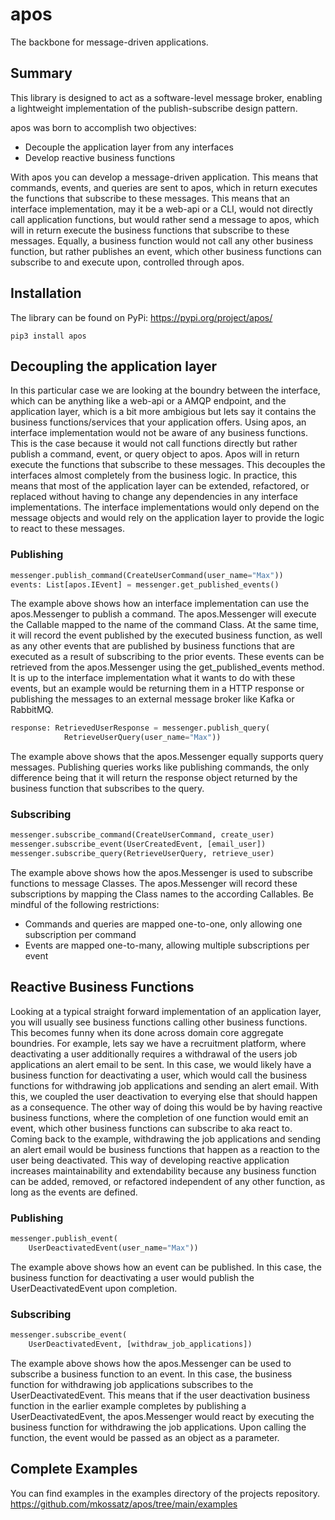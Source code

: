 # apos

The backbone for message-driven applications.

## Summary
This library is designed to act as a software-level message broker, enabling a lightweight implementation of the publish-subscribe design pattern.

apos was born to accomplish two objectives:
* Decouple the application layer from any interfaces
* Develop reactive business functions

With apos you can develop a message-driven application. This means that commands, events, and queries are sent to apos, which in return executes the functions that subscribe to these messages. This means that an interface implementation, may it be a web-api or a CLI, would not directly call  application functions, but would rather send a message to apos, which will in return execute the business functions that subscribe to these messages. Equally, a business function would not call any other business function, but rather publishes an event, which other business functions can subscribe to and execute upon, controlled through apos.


## Installation
The library can be found on PyPi:
https://pypi.org/project/apos/


```shell
pip3 install apos
```

## Decoupling the application layer
In this particular case we are looking at the boundry between the interface, which can be anything like a web-api or a AMQP endpoint, and the application layer, which is a bit more ambigious but lets say it contains the business functions/services that your application offers. Using apos, an interface implementation would not be aware of any business functions. This is the case because it would not call functions directly but rather publish a command, event, or query object to apos. Apos will in return execute the functions that subscribe to these messages. This decouples the interfaces almost completely from the business logic. In practice, this means that most of the application layer can be extended, refactored, or replaced without having to change any dependencies in any interface implementations. The interface implementations would only depend on the message objects and would rely on the application layer to provide the logic to react to these messages.

### Publishing

```python
messenger.publish_command(CreateUserCommand(user_name="Max"))
events: List[apos.IEvent] = messenger.get_published_events()
```
The example above shows how an interface implementation can use the apos.Messenger to publish a command. The apos.Messenger will execute the Callable mapped to the name of the command Class. At the same time, it will record the event published by the executed business function, as well as any other events that are published by business functions that are executed as a result of subscribing to the prior events. These events can be retrieved from the apos.Messenger using the get_published_events method. It is up to the interface implementation what it wants to do with these events, but an example would be returning them in a HTTP response or publishing the messages to an external message broker like Kafka or RabbitMQ.

```python
response: RetrievedUserResponse = messenger.publish_query(
            RetrieveUserQuery(user_name="Max"))
```
The example above shows that the apos.Messenger equally supports query messages. Publishing queries works like publishing commands, the only difference being that it will return the response object returned by the business function that subscribes to the query.

### Subscribing

```python
messenger.subscribe_command(CreateUserCommand, create_user)
messenger.subscribe_event(UserCreatedEvent, [email_user])
messenger.subscribe_query(RetrieveUserQuery, retrieve_user)
```
The example above shows how the apos.Messenger is used to subscribe functions to message Classes. The apos.Messenger will record these subscriptions by mapping the Class names to the according Callables. Be mindful of the following restrictions:
* Commands and queries are mapped one-to-one, only allowing one subscription per command
* Events are mapped one-to-many, allowing multiple subscriptions per event



## Reactive Business Functions
Looking at a typical straight forward implementation of an application layer, you will usually see business functions calling other business functions. This becomes funny when its done across domain core aggregate boundries. For example, lets say we have a recruitment platform, where deactivating a user additionally requires a withdrawal of the users job applications an alert email to be sent. In this case, we would likely have a business function for deactivating a user, which would call the business functions for withdrawing job applications and sending an alert email. With this, we coupled the user deactivation to everying else that should happen as a consequence. The other way of doing this would be by having reactive business functions, where the completion of one function would emit an event, which other business functions can subscribe to aka react to. Coming back to the example, withdrawing the job applications and sending an alert email would be business functions that happen as a reaction to the user being deactivated. This way of developing reactive application increases maintainability and extendability because any business function can be added, removed, or refactored independent of any other function, as long as the events are defined. 

### Publishing

```python
messenger.publish_event(
    UserDeactivatedEvent(user_name="Max"))
```
The example above shows how an event can be published. In this case, the business function for deactivating a user would publish the UserDeactivatedEvent upon completion.

### Subscribing

```python
messenger.subscribe_event(
    UserDeactivatedEvent, [withdraw_job_applications])
```
The example above shows how the apos.Messenger can be used to subscribe a business function to an event. In this case, the business function for withdrawing job applications subscribes to the UserDeactivatedEvent. This means that if the user deactivation business function in the earlier example completes by publishing a UserDeactivatedEvent, the apos.Messenger would react by executing the business function for withdrawing the job applications. Upon calling the function, the event would be passed as an object as a parameter.


## Complete Examples

You can find examples in the examples directory of the projects repository.
https://github.com/mkossatz/apos/tree/main/examples